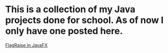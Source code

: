 # This is a collection of my Java projects done for school. As of now I only have one posted here.
[FlagRaise in JavaFX](https://github.com/mstewart5/projects/blob/main/FlagRaise/src/application/flagRaise.java)
